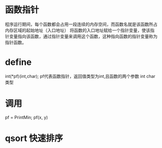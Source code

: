 # 函数指针
  程序运行期间，每个函数都会占用一段连续的内存空间，而函数名就是该函数所占内存区域的起始地址（入口地址）
  将函数的入口地址赋给一个指针变量，使该指针变量指向该函数，通过指针变量来调用这个函数，这种指向函数的指针变量称为指针函数。
  
# define
  int(*pf)(int,char);  pf代表函数指针，返回值类型为int,且函数的两个参数 int char类型

# 调用
pf = PrintMin;
pf(x, y)

# qsort 快速排序

